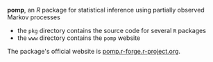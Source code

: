 **pomp**, an *R* package for statistical inference using partially observed Markov processes

- the `pkg` directory contains the source code for several `R` packages  
- the `www` directory contains the `pomp` website

The package's official website is [pomp.r-forge.r-project.org](http://pomp.r-forge.r-project.org).
